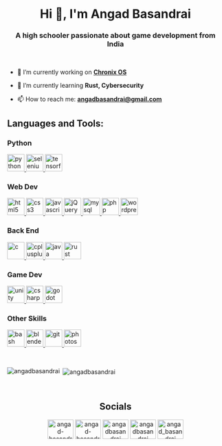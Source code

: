 <h1 align="center">Hi 👋, I'm Angad Basandrai</h1> 
<h3 align="center">A high schooler passionate about game development from India</h3>

<br/>


- 🔭 I’m currently working on **<a href="https://github.com/AngadBasandrai/chronix-os-x86-asm">Chronix OS</a>**

- 🌱 I’m currently learning **Rust, Cybersecurity**

- 📫 How to reach me: **angadbasandrai@gmail.com**


 <h2 align="left">Languages and Tools:</h3> <p align="left"> 
 <h3 align="left">Python </h4>
 <a href="https://www.python.org" target="_blank" rel="noreferrer"> <img src="https://skillicons.dev/icons?i=python" alt="python" width="40" height="40"/> </a> 
<a href="https://www.selenium.dev" target="_blank" rel="noreferrer"> <img src="https://skillicons.dev/icons?i=selenium" alt="selenium" width="40" height="40"/> </a> 
<a href="https://www.tensorflow.org" target="_blank" rel="noreferrer"> <img src="https://skillicons.dev/icons?i=tensorflow" alt="tensorflow" width="40" height="40"/> </a> 

<h3 align="left">Web Dev</h4>
 <a href="https://www.w3.org/html/" target="_blank" rel="noreferrer"> <img src="https://skillicons.dev/icons?i=html" alt="html5" width="40" height="40"/> </a> 
 <a href="https://www.w3schools.com/css/" target="_blank" rel="noreferrer"> <img src="https://skillicons.dev/icons?i=css" alt="css3" width="40" height="40"/> </a> 
  <a href="https://developer.mozilla.org/en-US/docs/Web/JavaScript" target="_blank" rel="noreferrer"> <img src="https://skillicons.dev/icons?i=js" alt="javascript" width="40" height="40"/> </a> 
  <a href="https://jquery.com/" target="_blank" rel="noreferrer"> <img src="https://skillicons.dev/icons?i=jquery" alt="jQuery" width="40" height="40"/> </a> 
   <a href="https://www.mysql.com/" target="_blank" rel="noreferrer"> <img src="https://skillicons.dev/icons?i=mysql" alt="mysql" width="40" height="40"/> </a>
 <a href="https://www.php.net" target="_blank" rel="noreferrer"> <img src="https://skillicons.dev/icons?i=php" alt="php" width="40" height="40"/> </a> 
  <a href="https://wordpress.com/" target="_blank" rel="noreferrer"> <img src="https://skillicons.dev/icons?i=wordpress" alt="wordpress" width="40" height="40"/> </a> 

<h3 align="left">Back End</h4>
 <a href="https://www.cprogramming.com/" target="_blank" rel="noreferrer"> <img src="https://skillicons.dev/icons?i=c" alt="c" width="40" height="40"/> </a> 
 <a href="https://www.w3schools.com/cpp/" target="_blank" rel="noreferrer"> <img src="https://skillicons.dev/icons?i=cpp" alt="cplusplus" width="40" height="40"/> </a> 
  <a href="https://www.java.com" target="_blank" rel="noreferrer"> <img src="https://skillicons.dev/icons?i=java" alt="java" width="40" height="40"/> </a>
<a href="https://www.rust-lang.org" target="_blank" rel="noreferrer"> <img src="https://skillicons.dev/icons?i=rust" alt="rust" width="40" height="40"/> </a>  

<h3 align ="left">Game Dev</h4>

<a href="https://unity.com/" target="_blank" rel="noreferrer"> <img src="https://skillicons.dev/icons?i=unity" alt="unity" width="40" height="40"/> </a>
<a href="https://www.w3schools.com/cs/" target="_blank" rel="noreferrer"> <img src="https://skillicons.dev/icons?i=cs" alt="csharp" width="40" height="40"/> </a>
<a href="https://godotengine.org/" target="_blank" rel="noreferrer"> <img src="https://skillicons.dev/icons?i=godot" alt="godot" width="40" height="40"/> </a>

<h3 align="left">Other Skills</h4>
 <a href="https://www.gnu.org/software/bash/" target="_blank" rel="noreferrer"> <img src="https://skillicons.dev/icons?i=bash" alt="bash" width="40" height="40"/> </a> 
 <a href="https://www.blender.org/" target="_blank" rel="noreferrer"> <img src="https://skillicons.dev/icons?i=blender" alt="blender" width="40" height="40"/> </a> 
 <a href="https://git-scm.com/" target="_blank" rel="noreferrer"> <img src="https://skillicons.dev/icons?i=git" alt="git" width="40" height="40"/> </a> 
  <a href="https://www.photoshop.com/en" target="_blank" rel="noreferrer"> <img src="https://skillicons.dev/icons?i=photoshop" alt="photoshop" width="40" height="40"/> </a>
</p>
  <br/>
   <p><img align="left" src="https://github-readme-stats.vercel.app/api/top-langs/?username=AngadBasandrai&layout=compact&theme=codeSTACKr&langs_count=16" alt="angadbasandrai" /></p> 
   <p>&nbsp;<img align="center" src="https://github-readme-stats.vercel.app/api/?username=AngadBasandrai&layout=compact&theme=codeSTACKr" alt="angadbasandrai" /></p>

<br/>
<h2 align="center">Socials</h3>
 <p align="center">
   <a href="https://github.com/AngadBasandrai" target="blank"><img align="center" src="https://skillicons.dev/icons?i=github" alt="angad-basandrai" height="45" width="60" /></a> 
  <a href="https://linkedin.com/in/angad-basandrai-5087942ba" target="blank"><img align="center" src="https://skillicons.dev/icons?i=linkedin" alt="angad-basandrai-5087942ba" height="45" width="60" /></a> 
  <a href="https://kaggle.com/angadbasandrai" target="blank"><img align="center" src="https://raw.githubusercontent.com/rahuldkjain/github-profile-readme-generator/master/src/images/icons/Social/kaggle.svg" alt="angadbasandrai" height="45" width="60" /></a> 
  <a href="https://www.codechef.com/users/angadbasandrai" target="blank"><img align="center" src="https://cdn.jsdelivr.net/npm/simple-icons@3.1.0/icons/codechef.svg" alt="angadbasandrai" height="45" width="60" /></a>
   <a href="https://www.leetcode.com/angad_basandrai" target="blank"><img align="center" src="https://raw.githubusercontent.com/rahuldkjain/github-profile-readme-generator/master/src/images/icons/Social/leet-code.svg" alt="angad_basandrai" height="45" width="60" /></a> </p>
